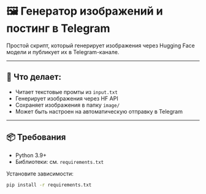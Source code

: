 # 🖼️ Генератор изображений и постинг в Telegram

Простой скрипт, который генерирует изображения через Hugging Face модели и публикует их в Telegram-канале.

---

## 🔧 Что делает:
- Читает текстовые промты из `input.txt`
- Генерирует изображения через HF API
- Сохраняет изображения в папку `image/`
- Может быть настроен на автоматическую отправку в Telegram

---

## 📦 Требования

- Python 3.9+
- Библиотеки: см. `requirements.txt`

Установите зависимости:
```bash
pip install -r requirements.txt